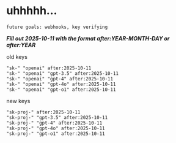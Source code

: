 # uhhhhh...

`future goals: webhooks, key verifying`



***Fill out 2025-10-11 with the format after:YEAR-MONTH-DAY or after:YEAR***

old keys
```
"sk-" "openai" after:2025-10-11
"sk-" "openai" "gpt-3.5" after:2025-10-11
"sk-" "openai" "gpt-4" after:2025-10-11
"sk-" "openai" "gpt-4o" after:2025-10-11
"sk-" "openai" "gpt-o1" after:2025-10-11
```

new keys
```
"sk-proj-" after:2025-10-11
"sk-proj-" "gpt-3.5" after:2025-10-11
"sk-proj-" "gpt-4" after:2025-10-11
"sk-proj-" "gpt-4o" after:2025-10-11
"sk-proj-" "gpt-o1" after:2025-10-11
```
